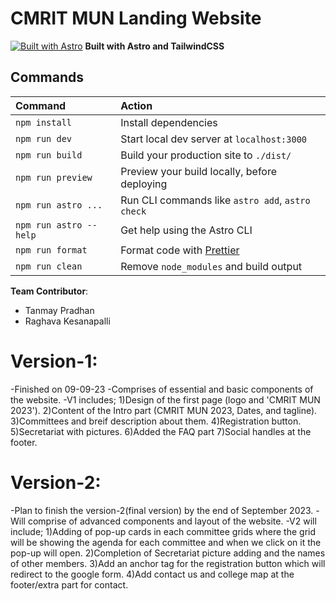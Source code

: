 # CMRIT MUN Landing Website

[![Built with Astro](https://astro.badg.es/v1/built-with-astro.svg)](https://astro.build)
**Built with Astro and TailwindCSS**

## Commands

| Command                | Action                                            |
| :--------------------- | :------------------------------------------------ |
| `npm install`          | Install dependencies                              |
| `npm run dev`          | Start local dev server at `localhost:3000`        |
| `npm run build`        | Build your production site to `./dist/`           |
| `npm run preview`      | Preview your build locally, before deploying      |
| `npm run astro ...`    | Run CLI commands like `astro add`, `astro check`  |
| `npm run astro --help` | Get help using the Astro CLI                      |
| `npm run format`       | Format code with [Prettier](https://prettier.io/) |
| `npm run clean`        | Remove `node_modules` and build output            |

**Team Contributor**:

* Tanmay Pradhan
* Raghava Kesanapalli


# Version-1:
-Finished on 09-09-23
-Comprises of essential and basic components of the website.
-V1 includes; 
	1)Design of the first page (logo and 'CMRIT MUN 2023').
	2)Content of the Intro part (CMRIT MUN 2023, Dates, and tagline).
	3)Committees and breif description about them.
	4)Registration button.
	5)Secretariat with pictures.
    6)Added the FAQ part
    7)Social handles at the footer.

# Version-2:
-Plan to finish the version-2(final version) by the end of September 2023.
-Will comprise of advanced components and layout of the website.
-V2 will include;
    1)Adding of pop-up cards in each committee grids where the grid will be showing the agenda for each committee and when we click on it the pop-up will open.
    2)Completion of Secretariat picture adding and the names of other members.
    3)Add an anchor tag for the registration button which will redirect to the google form.
    4)Add contact us and college map at the footer/extra part for contact.


